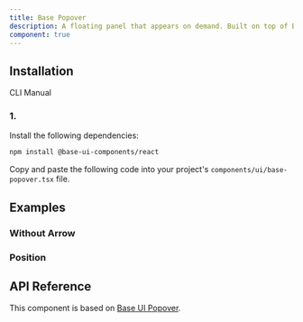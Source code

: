```yaml
---
title: Base Popover
description: A floating panel that appears on demand. Built on top of Base UI Popover component with shadcn styling.
component: true
---
```


## Installation

CLI
Manual

### 1.

Install the following dependencies:

```bash
npm install @base-ui-components/react
```

Copy and paste the following code into your project's `components/ui/base-popover.tsx` file.

## Examples

### Without Arrow

### Position

## API Reference

This component is based on [Base UI Popover](https://base-ui.com/react/components/popover).
